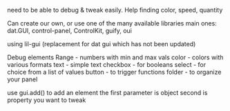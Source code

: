 need to be able to debug & tweak easily.  Help finding color, speed, quantity

Can create our own, or use one of the many available libraries
main ones:
    dat.GUI, control-panel, ControlKit, guify, oui

using lil-gui (replacement for dat gui which has not been updated)

Debug elements
    Range - numbers with min and max vals
    color - colors with various formats
    text - simple text
    checkbox - for booleans
    select - for choice from a list of values
    button - to trigger functions
    folder - to organize your panel

use gui.add() to add an element
    the first parameter is object
    second is property you want to tweak